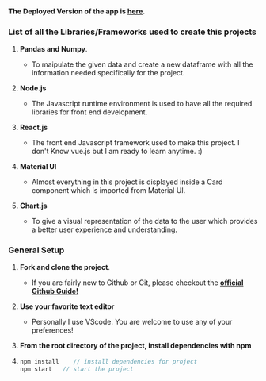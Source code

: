 #### The Deployed Version of the app is [here](https://ipl-dash.web.app/).



### List of all the Libraries/Frameworks used to create this projects

1. **Pandas and Numpy**.

   - To maipulate the given data and create a new dataframe with all the information needed specifically for the project.

2. **Node.js**

   - The Javascript runtime environment is used to have all the required libraries for front end development.

3. **React.js**

   - The front end Javascript framework used to make this project. I don't Know vue.js but I am ready to learn anytime. :)
   
4. **Material UI**
   
   - Almost everything in this project is displayed inside a Card component which is imported from Material UI.
   
5. **Chart.js**
   
   - To give a visual representation of the data to the user which provides a better user experience and understanding.
   
  
  
  
### General Setup

1. **Fork and clone the project**.

   - If you are fairly new to Github or Git, please checkout the [**official Github Guide!**](https://guides.github.com/activities/forking/)

2. **Use your favorite text editor**

   - Personally I use VScode. You are welcome to use any of your preferences!

3. **From the root directory of the project, install dependencies with npm**

4. ```javascript
   npm install    // install dependencies for project
   npm start   // start the project
   ```
